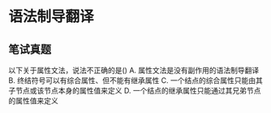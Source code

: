 # 语法制导翻译

## 笔试真题
以下关于属性文法，说法不正确的是()
A. 属性文法是没有副作用的语法制导翻译
B. 终结符号可以有综合属性、但不能有继承属性
C. 一个结点的综合属性只能由其子节点或该节点本身的属性值来定义
D. 一个结点的继承属性只能通过其兄弟节点的属性值来定义
